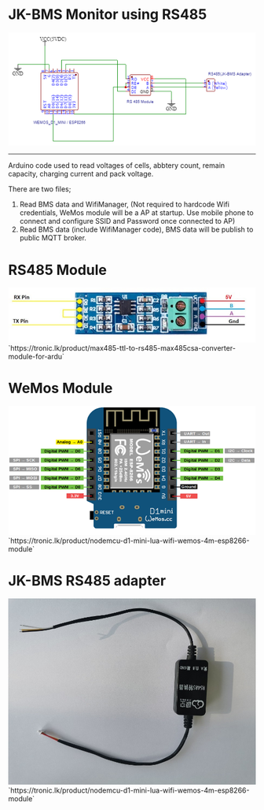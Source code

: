 # JK-BMS Monitor using RS485

<img src="JK-BMS-and-Wemos.png"/>

---
Arduino code used to read voltages of cells, abbtery count, remain capacity, charging current and pack voltage.

There are two files;
1. Read BMS data and WifiManager, (Not required to hardcode Wifi credentials, WeMos module will be a AP at startup. Use mobile phone to connect and configure SSID and Password once connected to AP)
2. Read BMS data (include WifiManager code), BMS data will be publish to public MQTT broker.

# RS485 Module
<img src="rs485_module.jpeg"/>
`https://tronic.lk/product/max485-ttl-to-rs485-max485csa-converter-module-for-ardu`

# WeMos Module
<img src="WeMosD1Mini_pinout.png"/>
`https://tronic.lk/product/nodemcu-d1-mini-lua-wifi-wemos-4m-esp8266-module`

# JK-BMS RS485 adapter
<img src="JK RS485 adapter.jpg"/>
`https://tronic.lk/product/nodemcu-d1-mini-lua-wifi-wemos-4m-esp8266-module`

